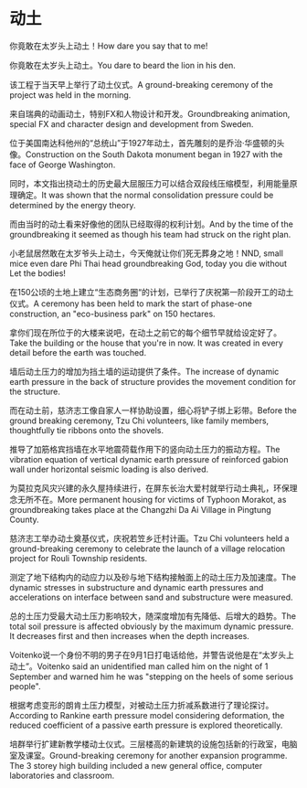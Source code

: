 # 动土

<p><span class="chinese">你竟敢在太岁头上动土！</span><span class="english">How dare you say that to me!</span></p>

<p><span class="chinese">你竟敢在太岁头上动土。</span><span class="english">You dare to beard the lion in his den.</span></p>

<p><span class="chinese">该工程于当天早上举行了动土仪式。</span><span class="english">A ground-breaking ceremony of the project was held in the morning.</span></p>

<p><span class="chinese">来自瑞典的动画动土，特别FX和人物设计和开发。</span><span class="english">Groundbreaking animation, special FX and character design and development from Sweden.</span></p>

<p><span class="chinese">位于美国南达科他州的“总统山”于1927年动土，首先雕刻的是乔治·华盛顿的头像。</span><span class="english">Construction on the South Dakota monument began in 1927 with the face of George Washington.</span></p>

<p><span class="chinese">同时，本文指出挠动土的历史最大屈服压力可以结合双段线压缩模型，利用能量原理确定。</span><span class="english">It was shown that the normal consolidation pressure could be determined by the energy theory.</span></p>

<p><span class="chinese">而由当时的动土看来好像他的团队已经取得的权利计划。</span><span class="english">And by the time of the groundbreaking it seemed as though his team had struck on the right plan.</span></p>

<p><span class="chinese">小老鼠居然敢在太岁爷头上动土，今天俺就让你们死无葬身之地！</span><span class="english">NND, small mice even dare Phi Thai head groundbreaking God, today you die without Let the bodies!</span></p>

<p><span class="chinese">在150公顷的土地上建立“生态商务圈“的计划，已举行了庆祝第一阶段开工的动土仪式。</span><span class="english">A ceremony has been held to mark the start of phase-one construction, an "eco-business park" on 150 hectares.</span></p>

<p><span class="chinese">拿你们现在所位于的大楼来说吧，在动土之前它的每个细节早就给设定好了。</span><span class="english">Take the building or the house that you're in now. It was created in every detail before the earth was touched.</span></p>

<p><span class="chinese">墙后动土压力的增加为挡土墙的运动提供了条件。</span><span class="english">The increase of dynamic earth pressure in the back of structure provides the movement condition for the structure.</span></p>

<p><span class="chinese">而在动土前，慈济志工像自家人一样协助设置，细心将铲子绑上彩带。</span><span class="english">Before the ground breaking ceremony, Tzu Chi volunteers, like family members, thoughtfully tie ribbons onto the shovels.</span></p>

<p><span class="chinese">推导了加筋格宾挡墙在水平地震荷载作用下的竖向动土压力的振动方程。</span><span class="english">The vibration equation of vertical dynamic earth pressure of reinforced gabion wall under horizontal seismic loading is also derived.</span></p>

<p><span class="chinese">为莫拉克风灾兴建的永久屋持续进行，在屏东长治大爱村就举行动土典礼，环保理念无所不在。</span><span class="english">More permanent housing for victims of Typhoon Morakot, as groundbreaking takes place at the Changzhi Da Ai Village in Pingtung County.</span></p>

<p><span class="chinese">慈济志工举办动土奠基仪式，庆祝若笠乡迁村计画。</span><span class="english">Tzu Chi volunteers held a ground-breaking ceremony to celebrate the launch of a village relocation project for Rouli Township residents.</span></p>

<p><span class="chinese">测定了地下结构内的动应力以及砂与地下结构接触面上的动土压力及加速度。</span><span class="english">The dynamic stresses in substructure and dynamic earth pressures and accelerations on interface between sand and substructure were measured.</span></p>

<p><span class="chinese">总的土压力受最大动土压力影响较大，随深度增加有先降低、后增大的趋势。</span><span class="english">The total soil pressure is affected obviously by the maximum dynamic pressure. It decreases first and then increases when the depth increases.</span></p>

<p><span class="chinese">Voitenko说一个身份不明的男子在9月1日打电话给他，并警告说他是在“太岁头上动土”。</span><span class="english">Voitenko said an unidentified man called him on the night of 1 September and warned him he was "stepping on the heels of some serious people".</span></p>

<p><span class="chinese">根据考虑变形的朗肯土压力模型，对被动土压力折减系数进行了理论探讨。</span><span class="english">According to Rankine earth pressure model considering deformation, the reduced coefficient of a passive earth pressure is explored theoretically.</span></p>

<p><span class="chinese">培群举行扩建新教学楼动土仪式。三层楼高的新建筑的设施包括新的行政室，电脑室及课室。</span><span class="english">Ground-breaking ceremony for another expansion programme. The 3 storey high building included a new general office, computer laboratories and classroom.</span></p>

